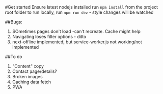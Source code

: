 #Get started
Ensure latest nodejs installed
run `npm install` from the project root folder
to run locally, run `npm run dev` - style changes will be watched

##Bugs:
1. SOmetimes pages don't load -can't recreate. Cache might help
2. Navigating loses filter options - ditto
3. next-offline implemented, but service-worker.js not working/not implemented

##To do
1. "Content" copy
2. Contact page/details?
3. Broken images
4. Caching data fetch
5. PWA